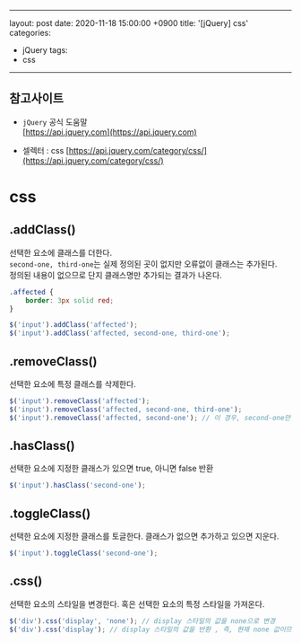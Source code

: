 
---
layout: post
date: 2020-11-18 15:00:00 +0900
title: '[jQuery] css'
categories:
- jQuery
tags:
- css
---

## 참고사이트
- `jQuery` 공식 도움말  
[https://api.jquery.com](https://api.jquery.com)

- 셀렉터 : css
[https://api.jquery.com/category/css/](https://api.jquery.com/category/css/)

# css  

## .addClass()  

선택한 요소에 클래스를 더한다.  
`second-one, third-one`는 실제 정의된 곳이 없지만 오류없이 클래스는 추가된다.  
정의된 내용이 없으므로 단지 클래스명만 추가되는 결과가 나온다.

```css
.affected {
	border: 3px solid red;
}
```
```javascript
$('input').addClass('affected');  
$('input').addClass('affected, second-one, third-one');  
```

## .removeClass()  

선택한 요소에 특정 클래스를 삭제한다.  

```javascript
$('input').removeClass('affected');  
$('input').removeClass('affected, second-one, third-one');  
$('input').removeClass('affected, second-one'); // 이 경우, second-one만 제거되는데?  
```

## .hasClass()  

선택한 요소에 지정한 클래스가 있으면 true, 아니면 false 반환  

```javascript
$('input').hasClass('second-one');  
```

## .toggleClass()  

선택한 요소에 지정한 클래스를 토글한다. 클래스가 없으면 추가하고 있으면 지운다.  

```javascript
$('input').toggleClass('second-one');  
```

## .css()  

선택한 요소의 스타일을 변경한다. 혹은 선택한 요소의 특정 스타일을 가져온다.  

```javascript
$('div').css('display', 'none'); // display 스타일의 값을 none으로 변경  
$('div').css('display'); // display 스타일의 값을 반환 , 즉, 현재 none 값이므로 none 반환
```
